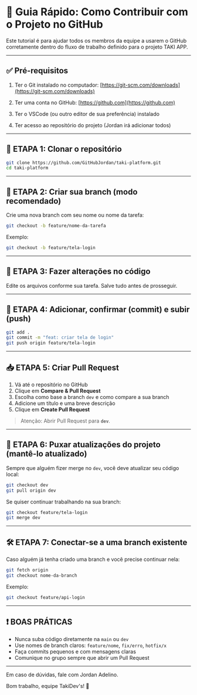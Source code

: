 
# 🚀 Guia Rápido: Como Contribuir com o Projeto no GitHub

Este tutorial é para ajudar todos os membros da equipe a usarem o GitHub corretamente dentro do fluxo de trabalho definido para o projeto TAKI APP.

---

## ✅ Pré-requisitos

1. Ter o Git instalado no computador: [https://git-scm.com/downloads](https://git-scm.com/downloads)

2. Ter uma conta no GitHub: [https://github.com](https://github.com)
3. Ter o VSCode (ou outro editor de sua preferência) instalado
4. Ter acesso ao repositório do projeto (Jordan irá adicionar todos)

---

## 🧭 ETAPA 1: Clonar o repositório

```bash
git clone https://github.com/GitHubJordan/taki-platform.git
cd taki-platform
```

---

## 🌿 ETAPA 2: Criar sua branch (modo recomendado)

Crie uma nova branch com seu nome ou nome da tarefa:

```bash
git checkout -b feature/nome-da-tarefa
```

Exemplo:

```bash
git checkout -b feature/tela-login
```

---

## 🔧 ETAPA 3: Fazer alterações no código

Edite os arquivos conforme sua tarefa. Salve tudo antes de prosseguir.

---

## 💾 ETAPA 4: Adicionar, confirmar (commit) e subir (push)

```bash
git add .
git commit -m "feat: criar tela de login"
git push origin feature/tela-login
```

---

## 📥 ETAPA 5: Criar Pull Request

1. Vá até o repositório no GitHub
2. Clique em **Compare & Pull Request**
3. Escolha como base a branch `dev` e como compare a sua branch
4. Adicione um título e uma breve descrição
5. Clique em **Create Pull Request**

> Atenção: Abrir Pull Request para **`dev`**.

---

## 🔁 ETAPA 6: Puxar atualizações do projeto (mantê-lo atualizado)

Sempre que alguém fizer merge no `dev`, você deve atualizar seu código local:

```bash
git checkout dev
git pull origin dev
```

Se quiser continuar trabalhando na sua branch:

```bash
git checkout feature/tela-login
git merge dev
```

---

## 🛠️ ETAPA 7: Conectar-se a uma branch existente

Caso alguém já tenha criado uma branch e você precise continuar nela:

```bash
git fetch origin
git checkout nome-da-branch
```

Exemplo:

```bash
git checkout feature/api-login
```

---

## ❗ BOAS PRÁTICAS

- Nunca suba código diretamente na `main` ou `dev`
- Use nomes de branch claros: `feature/nome`, `fix/erro`, `hotfix/x`
- Faça commits pequenos e com mensagens claras
- Comunique no grupo sempre que abrir um Pull Request

---

Em caso de dúvidas, fale com Jordan Adelino.

Bom trabalho, equipe TakiDev's! 💪
